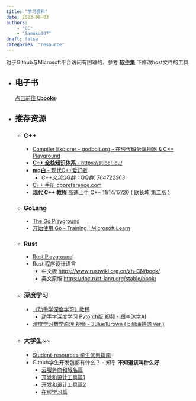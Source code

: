 ```yaml
---
title: "学习资料"
date: 2023-08-03
authors:
    - "CC"
    - "Samuka007"
draft: false
categories: "resource"
---
```


对于Github与Microsoft平台访问有困难的，参考 [**软件集**](../software) 下修改host文件的工具.

* ## 电子书
    [点击前往 **Ebooks**](../ebooks)

* ## 推荐资源
    * ### C++
        * [Compiler Explorer - godbolt.org - 在线代码分享神器 & C++ Playground](https://godbolt.org/)
        * [**C++ 全栈知识体系** - https://stibel.icu/ ](https://stibel.icu/)
        * [**mq白** - 现代C++爱好者](https://space.bilibili.com/1292761396)
            * *C++交流QQ群：QQ群: 764722563*
        * [C++ 手册 cppreference.com](https://zh.cppreference.com/)
        * [**现代 C++ 教程** 高速上手 C++ 11/14/17/20 ( 欧长坤 第二版 )](https://changkun.de/modern-cpp)
    
    * ### GoLang
        * [The Go Playground](https://go.dev/play/)
        * [开始使用 Go - Training | Microsoft Learn](https://learn.microsoft.com/zh-cn/training/paths/go-first-steps/)

    * ### Rust
        * [Rust Playground](https://play.rust-lang.org/)
        * Rust 程序设计语言
            * 中文版 https://www.rustwiki.org.cn/zh-CN/book/
            * 英文原版 https://doc.rust-lang.org/stable/book/

    * ### 深度学习
        * [《动手学深度学习》教程](https://zh-v2.d2l.ai/)
            * [动手学深度学习 Pytorch版 视频 - 跟李沐学AI](https://space.bilibili.com/1567748478/channel/seriesdetail?sid=358497)
        * [深度学习数学原理 视频 - 3Blue1Brown ( bilibili熟肉 ver )](https://space.bilibili.com/88461692/channel/seriesdetail?sid=1528929)

    * ### 大学生~~
        * [Student-resources 学生优惠指南](https://github.com/ivmm/Student-resources)
        * Github学生开发包都有什么？ - 知乎 **不知道该叫什么好**
            * [云服务商和域名篇](https://zhuanlan.zhihu.com/p/422851915)
            * [开发和设计工具篇1](https://zhuanlan.zhihu.com/p/422881276)
            * [开发和设计工具篇2](https://zhuanlan.zhihu.com/p/423195382)
            * [在线学习篇](https://zhuanlan.zhihu.com/p/398954757)